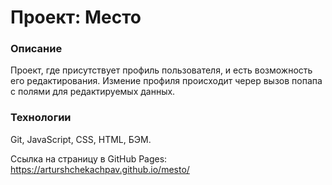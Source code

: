 # Проект: Место

### Описание

Проект, где присутствует профиль пользователя, и есть возможность его редактирования. Измение профиля происходит черер
вызов попапа с полями для редактируемых данных.

### Технологии

Git, JavaScript, СSS, HTML, БЭМ.

Сcылка на страницу в GitHub Pages: https://arturshchekachpav.github.io/mesto/
